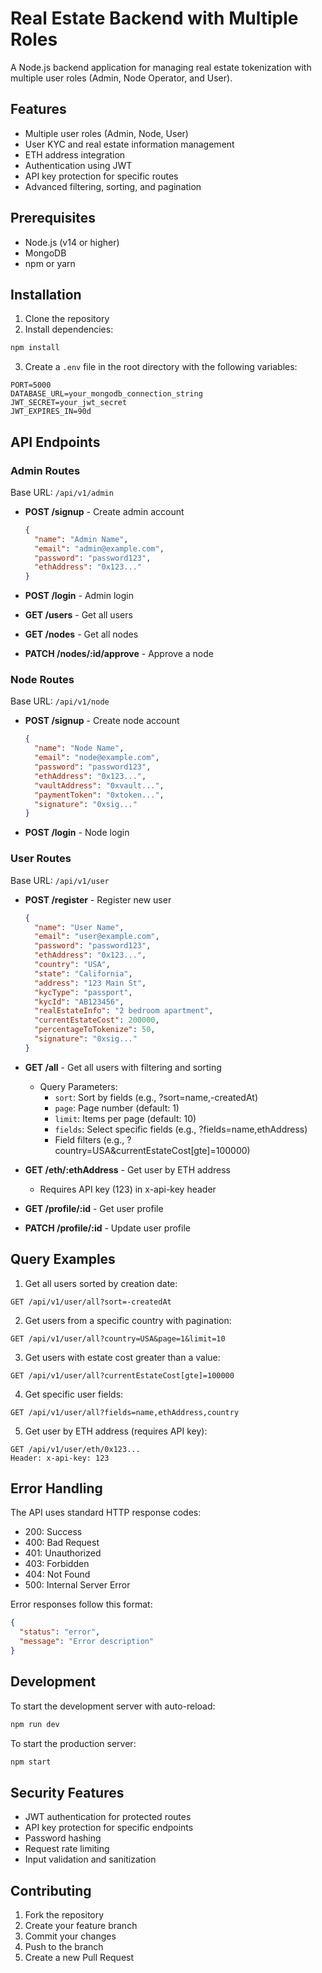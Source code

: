 # Real Estate Backend with Multiple Roles

A Node.js backend application for managing real estate tokenization with multiple user roles (Admin, Node Operator, and User).

## Features

- Multiple user roles (Admin, Node, User)
- User KYC and real estate information management
- ETH address integration
- Authentication using JWT
- API key protection for specific routes
- Advanced filtering, sorting, and pagination

## Prerequisites

- Node.js (v14 or higher)
- MongoDB
- npm or yarn

## Installation

1. Clone the repository
2. Install dependencies:
```bash
npm install
```

3. Create a `.env` file in the root directory with the following variables:
```env
PORT=5000
DATABASE_URL=your_mongodb_connection_string
JWT_SECRET=your_jwt_secret
JWT_EXPIRES_IN=90d
```

## API Endpoints

### Admin Routes
Base URL: `/api/v1/admin`

- **POST /signup** - Create admin account
  ```json
  {
    "name": "Admin Name",
    "email": "admin@example.com",
    "password": "password123",
    "ethAddress": "0x123..."
  }
  ```

- **POST /login** - Admin login
- **GET /users** - Get all users
- **GET /nodes** - Get all nodes
- **PATCH /nodes/:id/approve** - Approve a node

### Node Routes
Base URL: `/api/v1/node`

- **POST /signup** - Create node account
  ```json
  {
    "name": "Node Name",
    "email": "node@example.com",
    "password": "password123",
    "ethAddress": "0x123...",
    "vaultAddress": "0xvault...",
    "paymentToken": "0xtoken...",
    "signature": "0xsig..."
  }
  ```

- **POST /login** - Node login

### User Routes
Base URL: `/api/v1/user`

- **POST /register** - Register new user
  ```json
  {
    "name": "User Name",
    "email": "user@example.com",
    "password": "password123",
    "ethAddress": "0x123...",
    "country": "USA",
    "state": "California",
    "address": "123 Main St",
    "kycType": "passport",
    "kycId": "AB123456",
    "realEstateInfo": "2 bedroom apartment",
    "currentEstateCost": 200000,
    "percentageToTokenize": 50,
    "signature": "0xsig..."
  }
  ```

- **GET /all** - Get all users with filtering and sorting
  - Query Parameters:
    - `sort`: Sort by fields (e.g., ?sort=name,-createdAt)
    - `page`: Page number (default: 1)
    - `limit`: Items per page (default: 10)
    - `fields`: Select specific fields (e.g., ?fields=name,ethAddress)
    - Field filters (e.g., ?country=USA&currentEstateCost[gte]=100000)

- **GET /eth/:ethAddress** - Get user by ETH address
  - Requires API key (123) in x-api-key header

- **GET /profile/:id** - Get user profile
- **PATCH /profile/:id** - Update user profile

## Query Examples

1. Get all users sorted by creation date:
```
GET /api/v1/user/all?sort=-createdAt
```

2. Get users from a specific country with pagination:
```
GET /api/v1/user/all?country=USA&page=1&limit=10
```

3. Get users with estate cost greater than a value:
```
GET /api/v1/user/all?currentEstateCost[gte]=100000
```

4. Get specific user fields:
```
GET /api/v1/user/all?fields=name,ethAddress,country
```

5. Get user by ETH address (requires API key):
```
GET /api/v1/user/eth/0x123...
Header: x-api-key: 123
```

## Error Handling

The API uses standard HTTP response codes:
- 200: Success
- 400: Bad Request
- 401: Unauthorized
- 403: Forbidden
- 404: Not Found
- 500: Internal Server Error

Error responses follow this format:
```json
{
  "status": "error",
  "message": "Error description"
}
```

## Development

To start the development server with auto-reload:
```bash
npm run dev
```

To start the production server:
```bash
npm start
```

## Security Features

- JWT authentication for protected routes
- API key protection for specific endpoints
- Password hashing
- Request rate limiting
- Input validation and sanitization

## Contributing

1. Fork the repository
2. Create your feature branch
3. Commit your changes
4. Push to the branch
5. Create a new Pull Request
